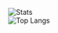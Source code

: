 ![Stats](https://github-readme-stats.vercel.app/api?username=baton96&show_icons=true&theme=github_dark&include_all_commits=true&hide_border=true)  
![Top Langs](https://github-readme-stats.vercel.app/api/top-langs/?username=baton96&hide=jupyter%20notebook,c%23&theme=github_dark&layout=compact&hide_border=true)
<!--
**baton96/baton96** is a ✨ _special_ ✨ repository because its `README.md` (this file) appears on your GitHub profile.

Here are some ideas to get you started:

- 🔭 I’m currently working on ...
- 🌱 I’m currently learning ...
- 👯 I’m looking to collaborate on ...
- 🤔 I’m looking for help with ...
- 💬 Ask me about ...
- 📫 How to reach me: ...
- 😄 Pronouns: ...
- ⚡ Fun fact: ...
-->
